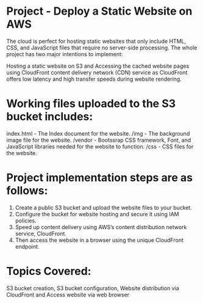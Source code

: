 # Project - Deploy a Static Website on AWS

The cloud is perfect for hosting static websites that only include HTML, CSS, and JavaScript files that require no server-side processing. The whole project has two major intentions to implement:

Hosting a static website on S3 and Accessing the cached website pages using CloudFront content delivery network (CDN) service as CloudFront offers low latency and high transfer speeds during website rendering.

# Working files uploaded to the S3 bucket includes:

index.html - The Index document for the website. 
/img - The background image file for the website. 
/vendor - Bootssrap CSS framework, Font, and JavaScript libraries needed for the website to function. 
/css - CSS files for the website.

# Project implementation steps are as follows:

1. Create a public S3 bucket and upload the website files to your bucket. 
2. Configure the bucket for website hosting and secure it using IAM policies. 
3. Speed up content delivery using AWS’s content distribution network service, CloudFront. 
4. Then access the website in a browser using the unique CloudFront endpoint.

# Topics Covered: 

S3 bucket creation,
S3 bucket configuration,
Website distribution via CloudFront and
Access website via web browser

